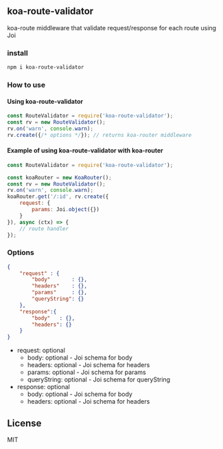 ## koa-route-validator
koa-route middleware that validate request/response for each route using Joi

### install
```bash
npm i koa-route-validator
```

### How to use
#### Using koa-route-validator
```js
const RouteValidator = require('koa-route-validator');
const rv = new RouteValidator();
rv.on('warn', console.warn);
rv.create({/* options */}); // returns koa-router middleware
```

#### Example of using koa-route-validator with koa-router
```js
const RouteValidator = require('koa-route-validator');

const koaRouter = new KoaRouter();
const rv = new RouteValidator();
rv.on('warn', console.warn);
koaRouter.get('/:id', rv.create({
    request: {
        params: Joi.object({})
    }
}), async (ctx) => {
    // route handler
});
```

### Options
```json
{
    "request" : {
        "body"       : {},
        "headers"    : {},
        "params"     : {},
        "queryString": {}
    },
    "response":{ 
        "body"   : {},
        "headers": {}
    }
}
```
* request: optional
  * body: optional - Joi schema for body
  * headers: optional - Joi schema for headers
  * params: optional - Joi schema for params
  * queryString: optional - Joi schema for queryString
* response: optional
  * body: optional - Joi schema for body
  * headers: optional - Joi schema for headers
  

License
----

MIT
